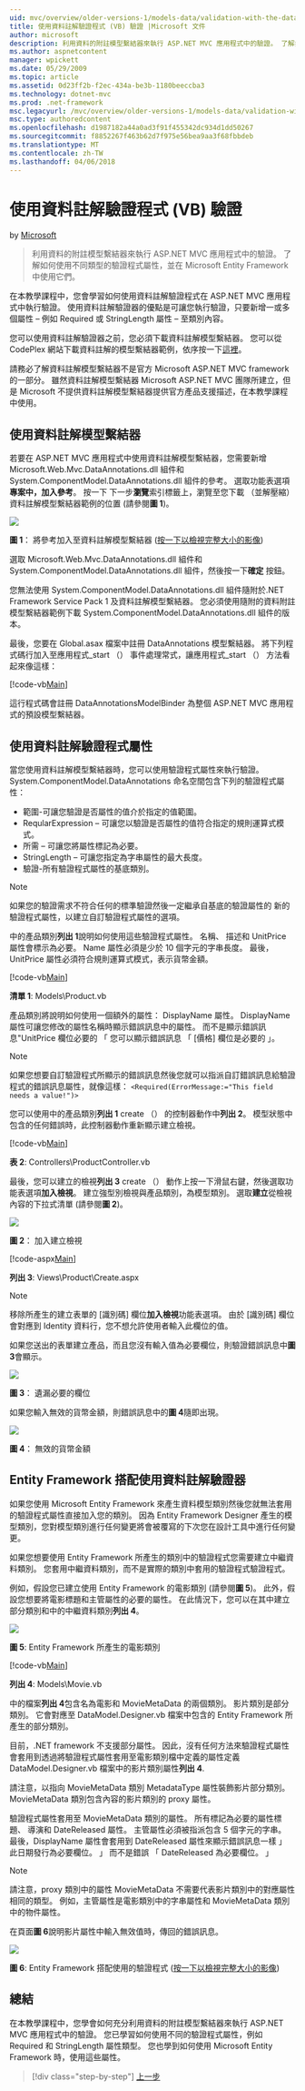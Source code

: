 ```yaml
---
uid: mvc/overview/older-versions-1/models-data/validation-with-the-data-annotation-validators-vb
title: 使用資料註解驗證程式 (VB) 驗證 |Microsoft 文件
author: microsoft
description: 利用資料的附註模型繫結器來執行 ASP.NET MVC 應用程式中的驗證。 了解如何使用不同類型的驗證程式...
ms.author: aspnetcontent
manager: wpickett
ms.date: 05/29/2009
ms.topic: article
ms.assetid: 0d23ff2b-f2ec-434a-be3b-1180beeccba3
ms.technology: dotnet-mvc
ms.prod: .net-framework
msc.legacyurl: /mvc/overview/older-versions-1/models-data/validation-with-the-data-annotation-validators-vb
msc.type: authoredcontent
ms.openlocfilehash: d1987182a44a0ad3f91f455342dc934d1dd50267
ms.sourcegitcommit: f8852267f463b62d7f975e56bea9aa3f68fbbdeb
ms.translationtype: MT
ms.contentlocale: zh-TW
ms.lasthandoff: 04/06/2018
---
```

<a name="validation-with-the-data-annotation-validators-vb"></a>使用資料註解驗證程式 (VB) 驗證
====================
by [Microsoft](https://github.com/microsoft)

> 利用資料的附註模型繫結器來執行 ASP.NET MVC 應用程式中的驗證。 了解如何使用不同類型的驗證程式屬性，並在 Microsoft Entity Framework 中使用它們。


在本教學課程中，您會學習如何使用資料註解驗證程式在 ASP.NET MVC 應用程式中執行驗證。 使用資料註解驗證器的優點是可讓您執行驗證，只要新增一或多個屬性 – 例如 Required 或 StringLength 屬性 – 至類別內容。

您可以使用資料註解驗證器之前，您必須下載資料註解模型繫結器。 您可以從 CodePlex 網站下載資料註解的模型繫結器範例，依序按一下[這裡](http://aspnet.codeplex.com/Release/ProjectReleases.aspx?ReleaseId=24471)。


請務必了解資料註解模型繫結器不是官方 Microsoft ASP.NET MVC framework 的一部分。 雖然資料註解模型繫結器 Microsoft ASP.NET MVC 團隊所建立，但是 Microsoft 不提供資料註解模型繫結器提供官方產品支援描述，在本教學課程中使用。


## <a name="using-the-data-annotation-model-binder"></a>使用資料註解模型繫結器

若要在 ASP.NET MVC 應用程式中使用資料註解模型繫結器，您需要新增 Microsoft.Web.Mvc.DataAnnotations.dll 組件和 System.ComponentModel.DataAnnotations.dll 組件的參考。 選取功能表選項**專案中，加入參考**。 按一下 下一步**瀏覽**索引標籤上，瀏覽至您下載 （並解壓縮） 資料註解模型繫結器範例的位置 (請參閱**圖 1**)。

[![](validation-with-the-data-annotation-validators-vb/_static/image2.png)](validation-with-the-data-annotation-validators-vb/_static/image1.png)

**圖 1**： 將參考加入至資料註解模型繫結器 ([按一下以檢視完整大小的影像](validation-with-the-data-annotation-validators-vb/_static/image3.png))

選取 Microsoft.Web.Mvc.DataAnnotations.dll 組件和 System.ComponentModel.DataAnnotations.dll 組件，然後按一下**確定** 按鈕。


您無法使用 System.ComponentModel.DataAnnotations.dll 組件隨附於.NET Framework Service Pack 1 及資料註解模型繫結器。 您必須使用隨附的資料附註模型繫結器範例下載 System.ComponentModel.DataAnnotations.dll 組件的版本。


最後，您要在 Global.asax 檔案中註冊 DataAnnotations 模型繫結器。 將下列程式碼行加入至應用程式\_start （） 事件處理常式，讓應用程式\_start （） 方法看起來像這樣：

[!code-vb[Main](validation-with-the-data-annotation-validators-vb/samples/sample1.vb)]

這行程式碼會註冊 DataAnnotationsModelBinder 為整個 ASP.NET MVC 應用程式的預設模型繫結器。

## <a name="using-the-data-annotation-validator-attributes"></a>使用資料註解驗證程式屬性

當您使用資料註解模型繫結器時，您可以使用驗證程式屬性來執行驗證。 System.ComponentModel.DataAnnotations 命名空間包含下列的驗證程式屬性：

- 範圍-可讓您驗證是否屬性的值介於指定的值範圍。
- ReqularExpression – 可讓您以驗證是否屬性的值符合指定的規則運算式模式。
- 所需 – 可讓您將屬性標記為必要。
- StringLength – 可讓您指定為字串屬性的最大長度。
- 驗證-所有驗證程式屬性的基底類別。

> [!NOTE] 
> 
> 如果您的驗證需求不符合任何的標準驗證然後一定繼承自基底的驗證屬性的 新的驗證程式屬性，以建立自訂驗證程式屬性的選項。


中的產品類別**列出 1**說明如何使用這些驗證程式屬性。 名稱、 描述和 UnitPrice 屬性會標示為必要。 Name 屬性必須是少於 10 個字元的字串長度。 最後，UnitPrice 屬性必須符合規則運算式模式，表示貨幣金額。

[!code-vb[Main](validation-with-the-data-annotation-validators-vb/samples/sample2.vb)]

**清單 1**: Models\Product.vb

產品類別將說明如何使用一個額外的屬性： DisplayName 屬性。 DisplayName 屬性可讓您修改的屬性名稱時顯示錯誤訊息中的屬性。 而不是顯示錯誤訊息"UnitPrice 欄位必要的 「 您可以顯示錯誤訊息 「 [價格] 欄位是必要的 」。

> [!NOTE] 
> 
> 如果您想要自訂驗證程式所顯示的錯誤訊息然後您就可以指派自訂錯誤訊息給驗證程式的錯誤訊息屬性，就像這樣： `<Required(ErrorMessage:="This field needs a value!")>`


您可以使用中的產品類別**列出 1** create （） 的控制器動作中**列出 2**。 模型狀態中包含的任何錯誤時，此控制器動作重新顯示建立檢視。

[!code-vb[Main](validation-with-the-data-annotation-validators-vb/samples/sample3.vb)]

**表 2**: Controllers\ProductController.vb

最後，您可以建立的檢視**列出 3** create （） 動作上按一下滑鼠右鍵，然後選取功能表選項**加入檢視**。 建立強型別檢視與產品類別，為模型類別。 選取**建立**從檢視內容的下拉式清單 (請參閱**圖 2**)。

[![](validation-with-the-data-annotation-validators-vb/_static/image5.png)](validation-with-the-data-annotation-validators-vb/_static/image4.png)

**圖 2**： 加入建立檢視

[!code-aspx[Main](validation-with-the-data-annotation-validators-vb/samples/sample4.aspx)]

**列出 3**: Views\Product\Create.aspx

> [!NOTE] 
> 
> 移除所產生的建立表單的 [識別碼] 欄位**加入檢視**功能表選項。 由於 [識別碼] 欄位會對應到 Identity 資料行，您不想允許使用者輸入此欄位的值。


如果您送出的表單建立產品，而且您沒有輸入值為必要欄位，則驗證錯誤訊息中**圖 3**會顯示。

[![](validation-with-the-data-annotation-validators-vb/_static/image7.png)](validation-with-the-data-annotation-validators-vb/_static/image6.png)

**圖 3**： 遺漏必要的欄位

如果您輸入無效的貨幣金額，則錯誤訊息中的**圖 4**隨即出現。

[![](validation-with-the-data-annotation-validators-vb/_static/image9.png)](validation-with-the-data-annotation-validators-vb/_static/image8.png)

**圖 4**： 無效的貨幣金額

## <a name="using-data-annotation-validators-with-the-entity-framework"></a>Entity Framework 搭配使用資料註解驗證器

如果您使用 Microsoft Entity Framework 來產生資料模型類別然後您就無法套用的驗證程式屬性直接加入您的類別。 因為 Entity Framework Designer 產生的模型類別，您對模型類別進行任何變更將會被覆寫的下次您在設計工具中進行任何變更。

如果您想要使用 Entity Framework 所產生的類別中的驗證程式您需要建立中繼資料類別。 您套用中繼資料類別，而不是實際的類別中套用的驗證程式驗證程式。

例如，假設您已建立使用 Entity Framework 的電影類別 (請參閱**圖 5**)。 此外，假設您想要將電影標題和主管屬性的必要的屬性。 在此情況下，您可以在其中建立部分類別和中的中繼資料類別**列出 4**。

[![](validation-with-the-data-annotation-validators-vb/_static/image11.png)](validation-with-the-data-annotation-validators-vb/_static/image10.png)

**圖 5**: Entity Framework 所產生的電影類別

[!code-vb[Main](validation-with-the-data-annotation-validators-vb/samples/sample5.vb)]

**列出 4**: Models\Movie.vb

中的檔案**列出 4**包含名為電影和 MovieMetaData 的兩個類別。 影片類別是部分類別。 它會對應至 DataModel.Designer.vb 檔案中包含的 Entity Framework 所產生的部分類別。

目前，.NET framework 不支援部分屬性。 因此，沒有任何方法來驗證程式屬性會套用到透過將驗證程式屬性套用至電影類別檔中定義的屬性定義 DataModel.Designer.vb 檔案中的影片類別屬性**列出 4**.

請注意，以指向 MovieMetaData 類別 MetadataType 屬性裝飾影片部分類別。 MovieMetaData 類別包含內容的影片類別的 proxy 屬性。

驗證程式屬性套用至 MovieMetaData 類別的屬性。 所有標記為必要的屬性標題、 導演和 DateReleased 屬性。 主管屬性必須被指派包含 5 個字元的字串。 最後，DisplayName 屬性會套用到 DateReleased 屬性來顯示錯誤訊息一樣 」 此日期發行為必要欄位。 」 而不是錯誤 「 DateReleased 為必要欄位。 」

> [!NOTE] 
> 
> 請注意，proxy 類別中的屬性 MovieMetaData 不需要代表影片類別中的對應屬性相同的類型。 例如，主管屬性是電影類別中的字串屬性和 MovieMetaData 類別中的物件屬性。


在頁面**圖 6**說明影片屬性中輸入無效值時，傳回的錯誤訊息。

[![](validation-with-the-data-annotation-validators-vb/_static/image13.png)](validation-with-the-data-annotation-validators-vb/_static/image12.png)

**圖 6**: Entity Framework 搭配使用的驗證程式 ([按一下以檢視完整大小的影像](validation-with-the-data-annotation-validators-vb/_static/image14.png))

## <a name="summary"></a>總結

在本教學課程中，您學會如何充分利用資料的附註模型繫結器來執行 ASP.NET MVC 應用程式中的驗證。 您已學習如何使用不同的驗證程式屬性，例如 Required 和 StringLength 屬性類型。 您也學到如何使用 Microsoft Entity Framework 時，使用這些屬性。

> [!div class="step-by-step"]
> [上一步](validating-with-a-service-layer-vb.md)
